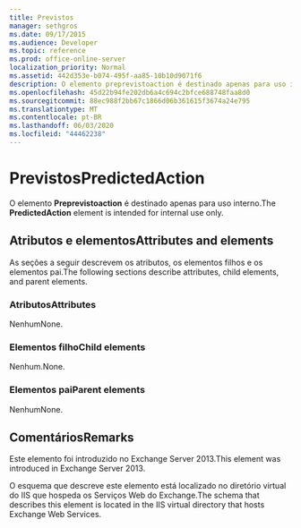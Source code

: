 ```yaml
---
title: Previstos
manager: sethgros
ms.date: 09/17/2015
ms.audience: Developer
ms.topic: reference
ms.prod: office-online-server
localization_priority: Normal
ms.assetid: 442d353e-b074-495f-aa85-10b10d9071f6
description: O elemento preprevistoaction é destinado apenas para uso interno.
ms.openlocfilehash: 45d22b94fe202db6a4c694c2bfce688748faa8d0
ms.sourcegitcommit: 88ec988f2bb67c1866d06b361615f3674a24e795
ms.translationtype: MT
ms.contentlocale: pt-BR
ms.lasthandoff: 06/03/2020
ms.locfileid: "44462238"
---
```

# <a name="predictedaction"></a><span data-ttu-id="0c674-103">Previstos</span><span class="sxs-lookup"><span data-stu-id="0c674-103">PredictedAction</span></span>

<span data-ttu-id="0c674-104">O elemento **Preprevistoaction** é destinado apenas para uso interno.</span><span class="sxs-lookup"><span data-stu-id="0c674-104">The **PredictedAction** element is intended for internal use only.</span></span> 

## <a name="attributes-and-elements"></a><span data-ttu-id="0c674-105">Atributos e elementos</span><span class="sxs-lookup"><span data-stu-id="0c674-105">Attributes and elements</span></span>

<span data-ttu-id="0c674-106">As seções a seguir descrevem os atributos, os elementos filhos e os elementos pai.</span><span class="sxs-lookup"><span data-stu-id="0c674-106">The following sections describe attributes, child elements, and parent elements.</span></span>
  
### <a name="attributes"></a><span data-ttu-id="0c674-107">Atributos</span><span class="sxs-lookup"><span data-stu-id="0c674-107">Attributes</span></span>

<span data-ttu-id="0c674-108">Nenhum</span><span class="sxs-lookup"><span data-stu-id="0c674-108">None.</span></span>
  
### <a name="child-elements"></a><span data-ttu-id="0c674-109">Elementos filho</span><span class="sxs-lookup"><span data-stu-id="0c674-109">Child elements</span></span>

<span data-ttu-id="0c674-110">Nenhum.</span><span class="sxs-lookup"><span data-stu-id="0c674-110">None.</span></span>
  
### <a name="parent-elements"></a><span data-ttu-id="0c674-111">Elementos pai</span><span class="sxs-lookup"><span data-stu-id="0c674-111">Parent elements</span></span>

<span data-ttu-id="0c674-112">Nenhum</span><span class="sxs-lookup"><span data-stu-id="0c674-112">None.</span></span>
  
## <a name="remarks"></a><span data-ttu-id="0c674-113">Comentários</span><span class="sxs-lookup"><span data-stu-id="0c674-113">Remarks</span></span>

<span data-ttu-id="0c674-114">Este elemento foi introduzido no Exchange Server 2013.</span><span class="sxs-lookup"><span data-stu-id="0c674-114">This element was introduced in Exchange Server 2013.</span></span>
  
<span data-ttu-id="0c674-115">O esquema que descreve este elemento está localizado no diretório virtual do IIS que hospeda os Serviços Web do Exchange.</span><span class="sxs-lookup"><span data-stu-id="0c674-115">The schema that describes this element is located in the IIS virtual directory that hosts Exchange Web Services.</span></span>
  

